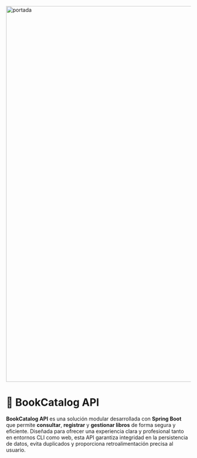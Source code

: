 
<img width="1536" height="1024" alt="portada" src="https://github.com/user-attachments/assets/cb173da3-7002-4f30-9e77-63fd16cb7aa8" />

# 📘 BookCatalog API


**BookCatalog API** es una solución modular desarrollada con **Spring Boot** que permite **consultar**, **registrar** y **gestionar libros** de forma segura y eficiente. Diseñada para ofrecer una experiencia clara y profesional tanto en entornos CLI como web, esta API garantiza integridad en la persistencia de datos, evita duplicados y proporciona retroalimentación precisa al usuario.
